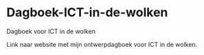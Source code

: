# Dagboek-ICT-in-de-wolken
Dagboek voor ICT in de wolken


Link naar website met mijn ontwerpdagboek voor ICT in de wolken. 
